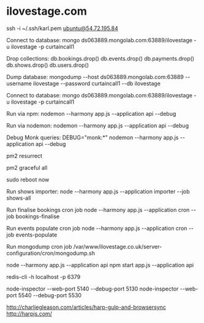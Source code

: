 ilovestage.com
=============

ssh -i ~/.ssh/karl.pem ubuntu@54.72.195.84

Connect to database:
mongo ds063889.mongolab.com:63889/ilovestage -u ilovestage -p curtaincall1

Drop collections:
db.bookings.drop()
db.events.drop()
db.payments.drop()
db.shows.drop()
db.users.drop()

Dump database:
mongodump --host ds063889.mongolab.com:63889 --username ilovestage --password curtaincall1 --db ilovestage

Connect to database:
mongo ds063889.mongolab.com:63889/ilovestage -u ilovestage -p curtaincall1

Run via npm:
nodemon --harmony app.js --application api --debug

Run via nodemon:
nodemon --harmony app.js --application api --debug

Debug Monk queries:
DEBUG="monk:*" nodemon --harmony app.js --application api --debug

pm2 resurrect

pm2 graceful all

sudo reboot now

Run shows importer:
node --harmony app.js --application importer --job shows-all

Run finalise bookings cron job
node --harmony app.js --application cron --job bookings-finalise

Run events populate cron job
node --harmony app.js --application cron --job events-populate

Run mongodump cron job
/var/www/ilovestage.co.uk/server-configuration/cron/mongodump.sh

node --harmony app.js --application api
npm start app.js --application api

redis-cli -h localhost -p 6379

node-inspector --web-port 5140 --debug-port 5130
node-inspector --web-port 5540 --debug-port 5530

http://charliegleason.com/articles/harp-gulp-and-browsersync
http://harpjs.com/
